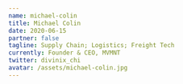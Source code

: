 ```yaml
---
name: michael-colin
title: Michael Colin
date: 2020-06-15
partner: false
tagline: Supply Chain; Logistics; Freight Tech
currently: Founder & CEO, MVMNT
twitter: divinix_chi
avatar: /assets/michael-colin.jpg
---
```

